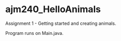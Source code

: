 # ajm240_HelloAnimals
Assignment 1 - Getting started and creating animals.

Program runs on Main.java.
